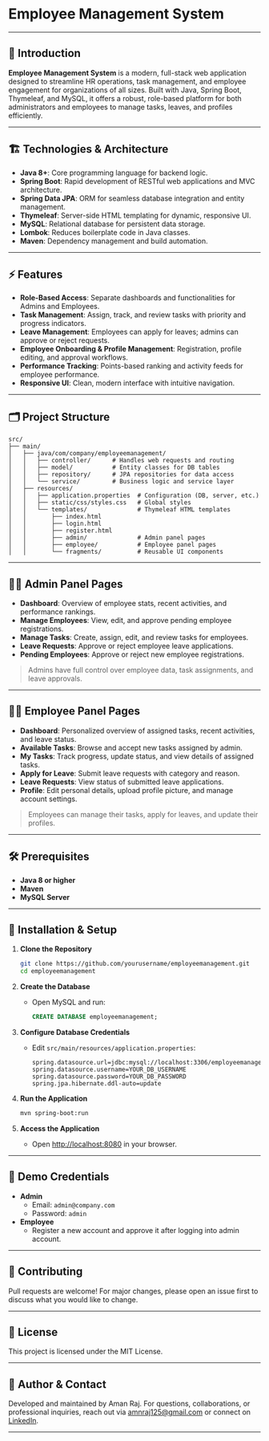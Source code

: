# Employee Management System

---

## 🌟 Introduction

**Employee Management System** is a modern, full-stack web application designed to streamline HR operations, task management, and employee engagement for organizations of all sizes. Built with Java, Spring Boot, Thymeleaf, and MySQL, it offers a robust, role-based platform for both administrators and employees to manage tasks, leaves, and profiles efficiently.

---

## 🏗️ Technologies & Architecture

- **Java 8+**: Core programming language for backend logic.
- **Spring Boot**: Rapid development of RESTful web applications and MVC architecture.
- **Spring Data JPA**: ORM for seamless database integration and entity management.
- **Thymeleaf**: Server-side HTML templating for dynamic, responsive UI.
- **MySQL**: Relational database for persistent data storage.
- **Lombok**: Reduces boilerplate code in Java classes.
- **Maven**: Dependency management and build automation.

---

## ⚡ Features

- **Role-Based Access**: Separate dashboards and functionalities for Admins and Employees.
- **Task Management**: Assign, track, and review tasks with priority and progress indicators.
- **Leave Management**: Employees can apply for leaves; admins can approve or reject requests.
- **Employee Onboarding & Profile Management**: Registration, profile editing, and approval workflows.
- **Performance Tracking**: Points-based ranking and activity feeds for employee performance.
- **Responsive UI**: Clean, modern interface with intuitive navigation.

---

## 🗂️ Project Structure

```
src/
├── main/
│   ├── java/com/company/employeemanagement/
│   │   ├── controller/      # Handles web requests and routing
│   │   ├── model/           # Entity classes for DB tables
│   │   ├── repository/      # JPA repositories for data access
│   │   └── service/         # Business logic and service layer
│   ├── resources/
│   │   ├── application.properties  # Configuration (DB, server, etc.)
│   │   ├── static/css/styles.css   # Global styles
│   │   └── templates/              # Thymeleaf HTML templates
│   │       ├── index.html
│   │       ├── login.html
│   │       ├── register.html
│   │       ├── admin/              # Admin panel pages
│   │       ├── employee/           # Employee panel pages
│   │       └── fragments/          # Reusable UI components
```

---

## 🧑‍💼 Admin Panel Pages

- **Dashboard**: Overview of employee stats, recent activities, and performance rankings.
- **Manage Employees**: View, edit, and approve pending employee registrations.
- **Manage Tasks**: Create, assign, edit, and review tasks for employees.
- **Leave Requests**: Approve or reject employee leave applications.
- **Pending Employees**: Approve or reject new employee registrations.

> Admins have full control over employee data, task assignments, and leave approvals.

---

## 👨‍🎓 Employee Panel Pages

- **Dashboard**: Personalized overview of assigned tasks, recent activities, and leave status.
- **Available Tasks**: Browse and accept new tasks assigned by admin.
- **My Tasks**: Track progress, update status, and view details of assigned tasks.
- **Apply for Leave**: Submit leave requests with category and reason.
- **Leave Requests**: View status of submitted leave applications.
- **Profile**: Edit personal details, upload profile picture, and manage account settings.

> Employees can manage their tasks, apply for leaves, and update their profiles.

---

## 🛠️ Prerequisites

- **Java 8 or higher**
- **Maven**
- **MySQL Server**

---

## 🚀 Installation & Setup

1. **Clone the Repository**

   ```sh
   git clone https://github.com/yourusername/employeemanagement.git
   cd employeemanagement
   ```
2. **Create the Database**

   - Open MySQL and run:
     ```sql
     CREATE DATABASE employeemanagement;
     ```
3. **Configure Database Credentials**

   - Edit `src/main/resources/application.properties`:
     ```properties
     spring.datasource.url=jdbc:mysql://localhost:3306/employeemanagement
     spring.datasource.username=YOUR_DB_USERNAME
     spring.datasource.password=YOUR_DB_PASSWORD
     spring.jpa.hibernate.ddl-auto=update
     ```
4. **Run the Application**

   ```sh
   mvn spring-boot:run
   ```
5. **Access the Application**

   - Open [http://localhost:8080](http://localhost:8080) in your browser.

---

## 🔑 Demo Credentials

- **Admin**
  - Email: `admin@company.com`
  - Password: `admin`
- **Employee**
  - Register a new account and approve it after logging into admin account.

---

## 🤝 Contributing

Pull requests are welcome! For major changes, please open an issue first to discuss what you would like to change.

---

## 📄 License

This project is licensed under the MIT License.

---

## 👤 Author & Contact

Developed and maintained by Aman Raj.
For questions, collaborations, or professional inquiries, reach out via [amnraj125@gmail.com](mailto:amnraj125@gmail.com) or connect on [LinkedIn](https://www.linkedin.com/in/aman-raj-3a3ab02b2/).

---

